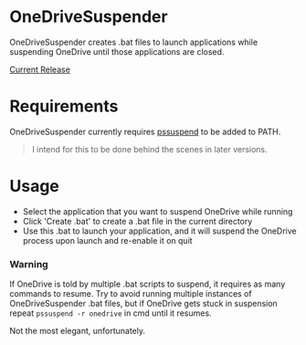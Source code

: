 # OneDriveSuspender
OneDriveSuspender creates .bat files to launch applications while suspending OneDrive until those applications are closed.

[Current Release](https://github.com/jsef77/OneDriveSuspender/releases/tag/v0.1)

# Requirements
OneDriveSuspender currently requires [pssuspend](https://learn.microsoft.com/en-gb/sysinternals/downloads/pssuspend) to be added to PATH. 
> I intend for this to be done behind the scenes in later versions.

# Usage
* Select the application that you want to suspend OneDrive while running
* Click 'Create .bat' to create a .bat file in the current directory
* Use this .bat to launch your application, and it will suspend the OneDrive process upon launch and re-enable it on quit

### Warning
If OneDrive is told by multiple .bat scripts to suspend, it requires as many commands to resume.
Try to avoid running multiple instances of OneDriveSuspender .bat files, but if OneDrive gets stuck in suspension repeat ``` pssuspend -r onedrive ``` in cmd until it resumes. 

Not the most elegant, unfortunately.
